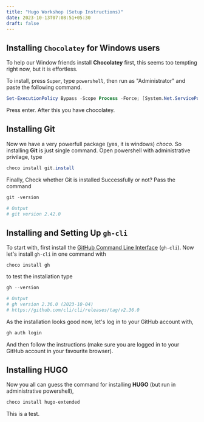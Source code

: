 ```yaml
---
title: "Hugo Workshop (Setup Instructions)"
date: 2023-10-13T07:08:51+05:30
draft: false
---
```


## Installing `Chocolatey` for Windows users

To help our Window friends install **Chocolatey** first, this seems too tempting right now, but it is effortless.

To install, press `Super`, type `powershell`, then run as "Administrator" and paste the following command.

<!-- ```batch
@"%SystemRoot%\System32\WindowsPowerShell\v1.0\powershell.exe" -NoProfile -InputFormat None -ExecutionPolicy Bypass -Command "[System.Net.ServicePointManager]::SecurityProtocol = 3072; iex ((New-Object System.Net.WebClient).DownloadString('https://community.chocolatey.org/install.ps1'))" && SET "PATH=%PATH%;%ALLUSERSPROFILE%\chocolatey\bin"
``` -->
```powershell
Set-ExecutionPolicy Bypass -Scope Process -Force; [System.Net.ServicePointManager]::SecurityProtocol = [System.Net.ServicePointManager]::SecurityProtocol -bor 3072; iex ((New-Object System.Net.WebClient).DownloadString('https://community.chocolatey.org/install.ps1'))
```

Press enter. After this you have chocolatey.

## Installing Git

Now we have a very powerfull package (yes, it is windows) *choco*. So installing **Git** is just single command.
Open powershell with administrative privilage, type

```powershell
choco install git.install
```

Finally, Check whether Git is installed Successfully or not? Pass the command

```powershell
git -version

# Output
# git version 2.42.0
```

## Installing and Setting Up `gh-cli`

To start with, first install the [GitHub Command Line Interface](https://github.com/cli/cli#installation) (`gh-cli`). Now let's install `gh-cli` in one command with

```batch
choco install gh
```

to test the installation type

```powershell
gh --version

# Output
# gh version 2.36.0 (2023-10-04)
# https://github.com/cli/cli/releases/tag/v2.36.0
```

As the installation looks good now, let's log in to your GitHub account with,

```bash
gh auth login
```

And then follow the instructions (make sure you are logged in to your GitHub account in your favourite browser).

## Installing HUGO

Now you all can guess the command for installing **HUGO** (but run in administrative powershell),

```powershell
choco install hugo-extended
```

This is a test.
